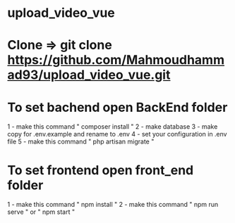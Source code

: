 # upload_video_vue

# Clone => git clone https://github.com/Mahmoudhammad93/upload_video_vue.git

# To set bachend open BackEnd folder

1 - make this command " composer install "
2 - make database
3 - make copy for .env.example and rename to .env
4 - set your configuration in .env file
5 - make this command " php artisan migrate "

# To set frontend open front_end folder

1 - make this command " npm install "
2 - make this command " npm run serve " or " npm start "